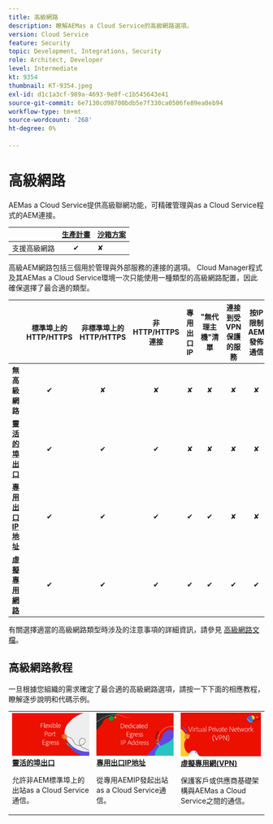```yaml
---
title: 高級網路
description: 瞭解AEMas a Cloud Service的高級網路選項。
version: Cloud Service
feature: Security
topic: Development, Integrations, Security
role: Architect, Developer
level: Intermediate
kt: 9354
thumbnail: KT-9354.jpeg
exl-id: d1c1a3cf-989a-4693-9e0f-c1b545643e41
source-git-commit: 6e7130cd98700bdb5e7f330ca0506fe89ea0eb94
workflow-type: tm+mt
source-wordcount: '268'
ht-degree: 0%

---
```


# 高級網路

AEMas a Cloud Service提供高級聯網功能，可精確管理與as a Cloud Service程式的AEM連接。

|  | [生產計畫](https://experienceleague.adobe.com/docs/experience-manager-cloud-service/content/implementing/using-cloud-manager/programs/introduction-production-programs.html) | [沙箱方案](https://experienceleague.adobe.com/docs/experience-manager-cloud-service/content/implementing/using-cloud-manager/programs/introduction-sandbox-programs.html) |
|---------------------------------------------------|:-----------------------:|:---------------------|
| 支援高級網路 | ✔ | ✘ |


高級AEM網路包括三個用於管理與外部服務的連接的選項。 Cloud Manager程式及其AEMas a Cloud Service環境一次只能使用一種類型的高級網路配置，因此確保選擇了最合適的類型。

|  | 標準埠上的HTTP/HTTPS | 非標準埠上的HTTP/HTTPS | 非HTTP/HTTPS連接 | 專用出口IP | &quot;無代理主機&quot;清單 | 連接到受VPN保護的服務 | 按IP限制AEM發佈通信 |
|-----------------------------------|:----------------------------:|:--------------------------------:|:--------------------------:|:-------------------:|:-------------------------------------:|:-------------------------------------:|:----:|
| __無高級網路__ | ✔ | ✘ | ✘ | ✘ | ✘ | ✘ | ✘ |
| [__靈活的埠出口__](./flexible-port-egress.md) | ✔ | ✔ | ✔ | ✘ | ✘ | ✘ | ✘ |
| [__專用出口IP地址__](./dedicated-egress-ip-address.md) | ✔ | ✔ | ✔ | ✔ | ✔ | ✘ | ✘ |
| [__虛擬專用網路__](./vpn.md) | ✔ | ✔ | ✔ | ✔ | ✔ | ✔ | ✔ |


有關選擇適當的高級網路類型時涉及的注意事項的詳細資訊，請參見 [高級網路文檔](https://experienceleague.adobe.com/docs/experience-manager-cloud-service/security/configuring-advanced-networking.html)。

## 高級網路教程

一旦根據您組織的需求確定了最合適的高級網路選項，請按一下下面的相應教程，瞭解逐步說明和代碼示例。

<table>
  <tr>
   <td>
      <a  href="./flexible-port-egress.md"><img alt="靈活的埠出口" src="./assets/flexible-port-egress.png"/></a>
      <div><strong><a href="./flexible-port-egress.md">靈活的埠出口</a></strong></div>
      <p>
          允許非AEM標準埠上的出站as a Cloud Service通信。
      </p>
    </td>   
   <td>
      <a  href="./dedicated-egress-ip-address.md"><img alt="FleDedicated egress IP地址" src="./assets/dedicated-egress-ip-address.png"/></a>
      <div><strong><a href="./dedicated-egress-ip-address.md">專用出口IP地址</a></strong></div>
      <p>
        從專用AEMIP發起出站as a Cloud Service通信。
      </p>
    </td>   
   <td>
      <a  href="./vpn.md"><img alt="虛擬專用網(VPN)" src="./assets/vpn.png"/></a>
      <div><strong><a href="./vpn.md">虛擬專用網(VPN)</a></strong></div>
      <p>
        保護客戶或供應商基礎架構與AEMas a Cloud Service之間的通信。
      </p>
    </td>   
  </tr>
</table>
